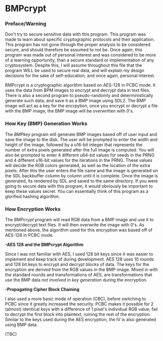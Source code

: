 # BMPcrypt

<h3>Preface/Warning</h3>

Don't try to secure sensitive data with this program. This program was made to learn about specific cryptographic protocols and their application. This program has not gone through the proper analysis to be considered secure, and should therefore be assumed to not be. Once again, this program was made out of personal interest and was considered to be more of a learning opportunity, than a secure standard or implementation of any cryptosystem. Despite this, I will assume throughout this file that the program WILL be used to secure real data, and will explain my design decisions for the sake of self-education, and once again, personal interest.

BMPcrypt is a cryptographic algorithm based on AES-128 in PCBC mode. It uses the data from BPM images to encrypt and decrypt data in text files. There is also a second program to pseudo-randomly and deterministically generate such data, and save it as a BMP image using SDL2. The BMP image will act as a key for the encrpytion, once you encrypt or decrypt a file with the BMP image, the BMP image will be overwritten with 0's.



<h3>How Key (BMP) Generation Works</h3>

The <i>BMPkey</i> program will generate BMP images based off of user input and save the image to the disk. The user will be prompted to enter the width and height of the image, followed by a u16-bit integer that represents the number of extra pixels generated after the full image is computed. You will also be prompted to enter 4 different u64-bit values for seeds in the PRNG and 4 different u16-bit values for the iterations in the PRNG. These values will decide the RGB colors generated, as well as the location of the extra pixels. After this the user enters the file name and the image is generated on the SDL backbuffer column by column until it is complete. Once the image is generated, its rendered by SDL and saved to the same directory. If you were going to secure data with this program, it would obviously be important to keep these values secret. You can essentially think of this program as a glorified hashing algorithm.



<h3>How Encryption Works</h3>

The <i>BMPcrypt</i> program will read RGB data from a BMP image and use it to encrypt/decrypt text files. It will then overwrite the image with 0's. As mentioned above, the algorithm used for this encryption was based off of AES-128 in PCBC mode.

<strong>-AES 128 and the BMPcrypt Algorithm</strong>

Since I was not familiar with AES, I used 128 bit keys since it was easier to implement and keep track of during development. AES 128 uses 10 rounds and 128 bit keys to encrypt and decrypt blocks of data. The keys for the encryption are derived from the RGB values in the BMP image. Mixed in with the standard rounds and transformations of AES, are transformations that use the BMP data <i>not involved in key generation</i> during the encryption.

<strong>-Propagating Cipher Block Chaining</strong>

I also used a more basic mode of operation (CBC), before switching to PCBC since it greatly increased the security. PCBC makes it possible for 2 (almost) identical keys with a difference of 1 pixel's individual RGB value, fail to decrypt the first block into plaintext, ruining the rest of the encryption. Similar to the keys used during the AES encryption, the IV is also generated using BMP data.

(TBC)

